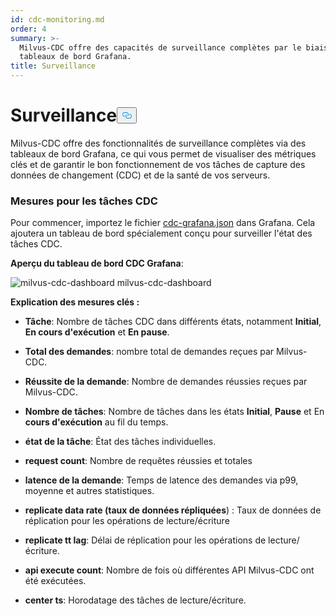 ```yaml
---
id: cdc-monitoring.md
order: 4
summary: >-
  Milvus-CDC offre des capacités de surveillance complètes par le biais de
  tableaux de bord Grafana.
title: Surveillance
---
```

<h1 id="Monitoring" class="common-anchor-header">Surveillance<button data-href="#Monitoring" class="anchor-icon" translate="no">
      <svg translate="no"
        aria-hidden="true"
        focusable="false"
        height="20"
        version="1.1"
        viewBox="0 0 16 16"
        width="16"
      >
        <path
          fill="#0092E4"
          fill-rule="evenodd"
          d="M4 9h1v1H4c-1.5 0-3-1.69-3-3.5S2.55 3 4 3h4c1.45 0 3 1.69 3 3.5 0 1.41-.91 2.72-2 3.25V8.59c.58-.45 1-1.27 1-2.09C10 5.22 8.98 4 8 4H4c-.98 0-2 1.22-2 2.5S3 9 4 9zm9-3h-1v1h1c1 0 2 1.22 2 2.5S13.98 12 13 12H9c-.98 0-2-1.22-2-2.5 0-.83.42-1.64 1-2.09V6.25c-1.09.53-2 1.84-2 3.25C6 11.31 7.55 13 9 13h4c1.45 0 3-1.69 3-3.5S14.5 6 13 6z"
        ></path>
      </svg>
    </button></h1><p>Milvus-CDC offre des fonctionnalités de surveillance complètes via des tableaux de bord Grafana, ce qui vous permet de visualiser des métriques clés et de garantir le bon fonctionnement de vos tâches de capture des données de changement (CDC) et de la santé de vos serveurs.</p>
<h3 id="Metrics-for-CDC-tasks" class="common-anchor-header">Mesures pour les tâches CDC</h3><p>Pour commencer, importez le fichier <a href="https://github.com/zilliztech/milvus-cdc/blob/main/server/configs/cdc-grafana.json">cdc-grafana.json</a> dans Grafana. Cela ajoutera un tableau de bord spécialement conçu pour surveiller l'état des tâches CDC.</p>
<p><strong>Aperçu du tableau de bord CDC Grafana</strong>:</p>
<p>
  
   <span class="img-wrapper"> <img translate="no" src="/docs/v2.6.x/assets/milvus-cdc-dashboard.png" alt="milvus-cdc-dashboard" class="doc-image" id="milvus-cdc-dashboard" />
   </span> <span class="img-wrapper"> <span>milvus-cdc-dashboard</span> </span></p>
<p><strong>Explication des mesures clés :</strong></p>
<ul>
<li><p><strong>Tâche</strong>: Nombre de tâches CDC dans différents états, notamment <strong>Initial</strong>, <strong>En cours d'exécution</strong> et <strong>En pause</strong>.</p></li>
<li><p><strong>Total des demandes</strong>: nombre total de demandes reçues par Milvus-CDC.</p></li>
<li><p><strong>Réussite de la demande</strong>: Nombre de demandes réussies reçues par Milvus-CDC.</p></li>
<li><p><strong>Nombre de tâches</strong>: Nombre de tâches dans les états <strong>Initial</strong>, <strong>Pause</strong> et En <strong>cours d'exécution</strong> au fil du temps.</p></li>
<li><p><strong>état de la tâche</strong>: État des tâches individuelles.</p></li>
<li><p><strong>request count</strong>: Nombre de requêtes réussies et totales</p></li>
<li><p><strong>latence de la demande</strong>: Temps de latence des demandes via p99, moyenne et autres statistiques.</p></li>
<li><p><strong>replicate data rate (taux de données répliquées</strong>) : Taux de données de réplication pour les opérations de lecture/écriture</p></li>
<li><p><strong>replicate tt lag</strong>: Délai de réplication pour les opérations de lecture/écriture.</p></li>
<li><p><strong>api execute count</strong>: Nombre de fois où différentes API Milvus-CDC ont été exécutées.</p></li>
<li><p><strong>center ts</strong>: Horodatage des tâches de lecture/écriture.</p></li>
</ul>
